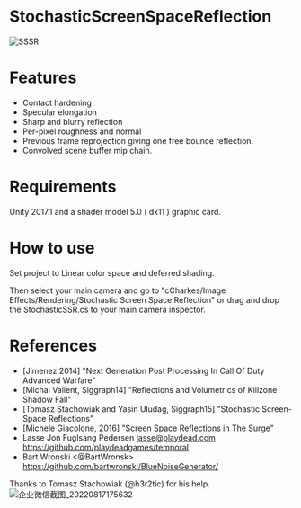 # StochasticScreenSpaceReflection

![SSSR](https://dl.dropboxusercontent.com/u/1812933/Unity/SSSR.png)

# Features

* Contact hardening
* Specular elongation
* Sharp and blurry reflection
* Per-pixel roughness and normal
* Previous frame reprojection giving one free bounce reflection.
* Convolved scene buffer mip chain.

# Requirements

Unity 2017.1 and a shader model 5.0 ( dx11 ) graphic card.

# How to use

Set project to Linear color space and deferred shading.

Then select your main camera and go to "cCharkes/Image Effects/Rendering/Stochastic Screen Space Reflection" or drag and drop the StochasticSSR.cs to your main camera inspector.

# References
- [Jimenez 2014] "Next Generation Post Processing In Call Of Duty Advanced Warfare"  
- [Michal Valient, Siggraph14] "Reflections and Volumetrics of Killzone Shadow Fall"
- [Tomasz Stachowiak and Yasin Uludag, Siggraph15] "Stochastic Screen-Space Reflections"
- [Michele Giacolone, 2016] "Screen Space Reflections in The Surge"
- Lasse Jon Fuglsang Pedersen <lasse@playdead.com>  https://github.com/playdeadgames/temporal
- Bart Wronski <@BartWronsk> https://github.com/bartwronski/BlueNoiseGenerator/

Thanks to Tomasz Stachowiak (@h3r2tic) for his help.
![企业微信截图_20220817175632](https://user-images.githubusercontent.com/11438971/185090991-5f062d26-588a-4b5e-9183-908254bc76bc.png)
